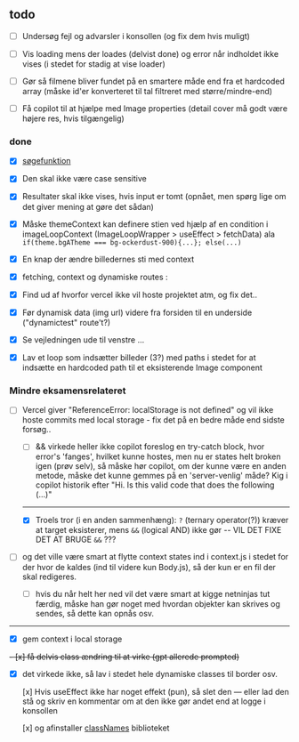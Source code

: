 
## todo

- [ ] Undersøg fejl og advarsler i konsollen (og fix dem hvis muligt)

- [ ] Vis loading mens der loades (delvist done) og error når indholdet ikke vises (i stedet for stadig at vise loader)

- [ ] Gør så filmene bliver fundet på en smartere måde end fra et hardcoded array (måske id'er konverteret til tal filtreret med større/mindre-end)

- [ ] Få copilot til at hjælpe med Image properties (detail cover må godt være højere res, hvis tilgængelig)


### done

- [x] [søgefunktion](https://nextjs.org/docs/app/api-reference/functions/use-search-params)

- [x] Den skal ikke være case sensitive

- [x] Resultater skal ikke vises, hvis input er tomt (opnået, men spørg lige om det giver mening at gøre det sådan)

- [x] Måske themeContext kan definere stien ved hjælp af en condition i imageLoopContext (ImageLoopWrapper > useEffect > fetchData) ala `if(theme.bgATheme === bg-ockerdust-900){...}; else(...)`

- [x] En knap der ændre billedernes sti med context

- [x] fetching, context og dynamiske routes :

- [x] Find ud af hvorfor vercel ikke vil hoste projektet atm, og fix det..

- [x] Før dynamisk data (img url) videre fra forsiden til en underside ("dynamictest" route't?)

- [x] Se vejledningen ude til venstre ...

- [x] Lav et loop som indsætter billeder (3?) med paths i stedet for at indsætte en hardcoded path til et eksisterende Image component


### Mindre eksamensrelateret

- [ ] Vercel giver "ReferenceError: localStorage is not defined" og vil ikke hoste commits med local storage - fix det på en bedre måde end sidste forsøg..

    - [ ] && virkede heller ikke copilot foreslog en try-catch block, hvor error's 'fanges', hvilket kunne hostes, men nu er states helt broken igen (prøv selv), så måske hør copilot, om der kunne være en anden metode, måske det kunne gemmes på en 'server-venlig' måde? Kig i copilot historik efter "Hi. Is this valid code that does the following (...)"

    ---

    - [x] Troels tror (i en anden sammenhæng): `?` (ternary operator(?)) kræver at target eksisterer, mens `&&` (logical AND) ikke gør -- VIL DET FIXE DET AT BRUGE `&&` ???

- [ ] og det ville være smart at flytte context states ind i context.js i stedet for der hvor de kaldes (ind til videre kun Body.js), så der kun er en fil der skal redigeres.

    - [ ] hvis du når helt her ned vil det være smart at kigge netninjas tut færdig, måske han gør noget med hvordan objekter kan skrives og sendes, så dette kan opnås osv.

---

- [x] gem context i local storage

~~- [x] få delvis class ændring til at virke (gpt allerede prompted)~~

- [x] det virkede ikke, så lav i stedet hele dynamiske classes til border osv.

    [x] Hvis useEffect ikke har noget effekt (pun), så slet den — eller lad den stå og skriv en kommentar om at den ikke gør andet end at logge i konsollen

    [x] og afinstaller [classNames](https://www.npmjs.com/package/classnames) biblioteket
